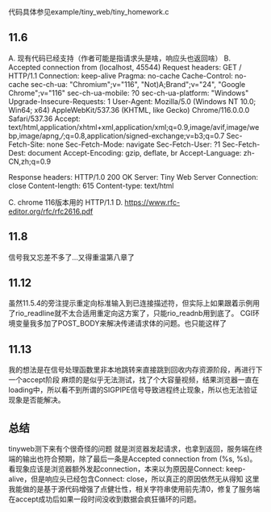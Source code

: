 代码具体参见example/tiny_web/tiny_homework.c

## 11.6
A. 现有代码已经支持（作者可能是指请求头是啥，响应头也返回啥）
B. 
Accepted connection from (localhost, 45544)
Request headers: 
GET / HTTP/1.1
Connection: keep-alive
Pragma: no-cache
Cache-Control: no-cache
sec-ch-ua: "Chromium";v="116", "Not)A;Brand";v="24", "Google Chrome";v="116"
sec-ch-ua-mobile: ?0
sec-ch-ua-platform: "Windows"
Upgrade-Insecure-Requests: 1
User-Agent: Mozilla/5.0 (Windows NT 10.0; Win64; x64) AppleWebKit/537.36 (KHTML, like Gecko) Chrome/116.0.0.0 Safari/537.36
Accept: text/html,application/xhtml+xml,application/xml;q=0.9,image/avif,image/webp,image/apng,*/*;q=0.8,application/signed-exchange;v=b3;q=0.7
Sec-Fetch-Site: none
Sec-Fetch-Mode: navigate
Sec-Fetch-User: ?1
Sec-Fetch-Dest: document
Accept-Encoding: gzip, deflate, br
Accept-Language: zh-CN,zh;q=0.9

Response headers: 
HTTP/1.0 200 OK
Server: Tiny Web Server
Connection: close
Content-length: 615
Content-type: text/html

C. chrome 116版本用的 HTTP/1.1
D. https://www.rfc-editor.org/rfc/rfc2616.pdf

## 11.8
信号我又忘差不多了...又得重温第八章了

## 11.12
虽然11.5.4的旁注提示重定向标准输入到已连接描述符，但实际上如果跟着示例用了rio_readline就不太合适用重定向这方案了，只能rio_readnb用到底了。
CGI环境变量我多加了POST_BODY来解决传递请求体的问题。也只能这样了

## 11.13
我的想法是在信号处理函数里非本地跳转来直接跳到回收内存资源阶段，再进行下一个accept阶段
麻烦的是似乎无法测试，找了个大容量视频，结果浏览器一直在loading中，所以看不到所谓的SIGPIPE信号导致进程终止现象，所以也无法验证现象是否能解决。

## 总结
tinyweb测下来有个很奇怪的问题
就是浏览器发起请求，也拿到返回，服务端在终端的输出也符合预期，除了最后一条是Accepted connection from (%s, %s)。看现象应该是浏览器额外发起connection，本来以为原因是Connect: keep-alive，但是响应头已经包含Connect: close，所以真正的原因依然无从得知
这里我能做的是基于源代码增强了点健壮性，相关字符串使用前先清0，修复了服务端在accept成功后如果一段时间没收到数据会疯狂循环的问题。
